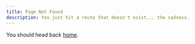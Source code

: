 ```yaml
---
title: Page Not Found
description: You just hit a route that doesn't exist... the sadness.
---
```


You should head back [home](/ "Docxy Home").
